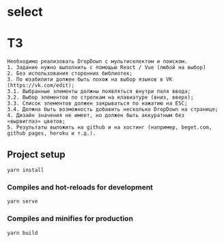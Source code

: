 # select

# ТЗ
```
Необходимо реализовать DropDown с мультиселектом и поиском.
1. Задание нужно выполнить с помощью React / Vue (любой на выбор)
2. Без использования сторонних библиотек;
3. По юзабилити должен быть похож на выбор языков в VK (https://vk.com/edit);
3.1. Выбранные элементы должны появляться внутри поля ввода;
3.2. Выбор элементов по стрелкам на клавиатуре (вниз, вверх);
3.3. Список элементов должен закрываться по нажатию на ESC;
3.4. Должна быть возможность добавить несколько DropDown на странице;
4. Дизайн значения не имеет, но должен быть аккуратным без
«вырвиглаз» цветов;
5. Результаты выложить на github и на хостинг (например, beget.com, github pages, heroku и т.д.).

```

## Project setup
```
yarn install
```

### Compiles and hot-reloads for development
```
yarn serve
```

### Compiles and minifies for production
```
yarn build
```

